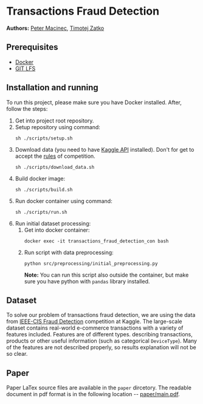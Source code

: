 # Transactions Fraud Detection

**Authors:** [Peter Macinec](https://github.com/pmacinec), [Timotej Zatko](https://github.com/timzatko)

## Prerequisites

- [Docker](https://www.docker.com/)
- [GIT LFS](https://git-lfs.github.com/)

## Installation and running

To run this project, please make sure you have Docker installed. After, follow the steps:
1. Get into project root repository.
1. Setup repository using command:
    ```
    sh ./scripts/setup.sh
    ```
1. Download data (you need to have [Kaggle API](https://github.com/Kaggle/kaggle-api) installed). Don't for get to accept the [rules](https://www.kaggle.com/c/ieee-fraud-detection/rules) of competition.
    ```
    sh ./scripts/download_data.sh
    ```
1. Build docker image:
    ```
    sh ./scripts/build.sh
    ```
1. Run docker container using command: 
    ```
    sh ./scripts/run.sh
    ```
1. Run initial dataset processing:
    1. Get into docker container:
        ```
        docker exec -it transactions_fraud_detection_con bash    
        ```
   1. Run script with data preprocessing:
        ```
        python src/preprocessing/initial_preprocessing.py
        ``` 
        **Note:** You can run this script also outside the container, but make sure you have python with `pandas` library installed. 

## Dataset

To solve our problem of transactions fraud detection, we are using the data from [IEEE-CIS Fraud Detection](https://www.kaggle.com/c/ieee-fraud-detection/overview) competition at Kaggle. The large-scale dataset contains real-world e-commerce transactions with a variety of features included. Features are of different types. describing transactions, products or other useful information (such as categorical `DeviceType`). Many of the features are not described properly, so results explanation will not be so clear.


## Paper

Paper LaTex source files are available in the `paper` dircetory. The readable document in pdf format is in the following location -- [paper/main.pdf](./paper/main.pdf).